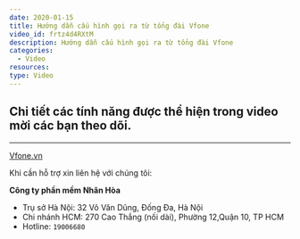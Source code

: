 ```yaml
---
date: 2020-01-15
title: Hướng dẫn cấu hình gọi ra từ tổng đài Vfone
video_id: frtz4d4RXtM
description: Hướng dẫn cấu hình gọi ra từ tổng đài Vfone
categories:
  - Video
resources:
type: Video
---
```


## Chi tiết các tính năng được thể hiện trong video mời các bạn theo dõi.

---
<a href="https://vfone.vn/" target="_blank">Vfone.vn</a>

Khi cần hỗ trợ xin liên hệ với chúng tôi:

**Công ty phần mềm Nhân Hòa**
- Trụ sở Hà Nội: 32 Võ Văn Dũng, Đống Đa, Hà Nội
- Chi nhánh HCM: 270 Cao Thắng (nối dài), Phường 12,Quận 10, TP HCM
- Hotline: `19006680`
